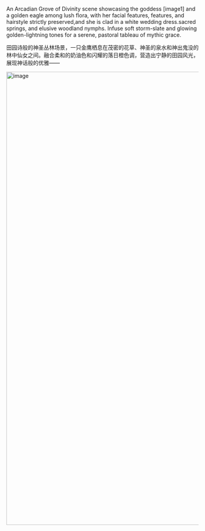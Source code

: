 

An Arcadian Grove of Divinity scene showcasing the goddess [image1] and a golden eagle among lush flora, with her facial features, features, 
and hairstyle strictly preserved,and she is clad in a white wedding dress.sacred springs, and elusive woodland nymphs.
Infuse soft storm-slate and glowing golden-lightning tones for a serene, pastoral tableau of mythic grace.

田园诗般的神圣丛林场景，一只金鹰栖息在茂密的花草、神圣的泉水和神出鬼没的林中仙女之间。融合柔和的奶油色和闪耀的落日橙色调，营造出宁静的田园风光，展现神话般的优雅——

<img width="864" height="1184" alt="image" src="https://github.com/user-attachments/assets/a1c2ad6d-1bb4-4f28-b4a8-9f8dc524a172" />
